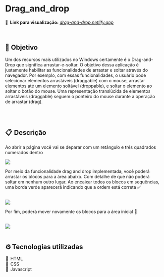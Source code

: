 # Drag_and_drop

<b>🔎    Link para visualização:</b> <em><a href="https://drag-and-drop9.netlify.app/">drag-and-drop.netlify.app</a></em></p>
<br/>

<h2>💎 Objetivo</h2>
<p>Um dos recursos mais utilizados no Windows certamente é o Drag-and-Drop que significa arrastar-e-soltar.
O objetivo dessa aplicação é justamente habilitar as funcionalidades de arrastar e soltar através do navegador. 
Por exemplo, com essas funcionalidades, o usuário pode selecionar elementos arrastáveis (draggable) com o mouse, 
arrastar elementos até um elemento soltável (droppable), e soltar o elemento ao soltar o botão do mouse. Uma 
representação translúcida de elementos arrastáveis (draggable) seguem o ponteiro do mouse durante a operação de 
arrastar (drag).
</p>
<br/><br/>

<h2>📋  Descrição</h2>
<p>Ao abrir a página você vai se deparar com um retângulo e três quadrados numerados dentro</p>
<img src="https://user-images.githubusercontent.com/101338996/206005478-1e06824a-5875-4eea-b650-cccb8078e5d3.jpg"/>

<br/>
<p>Por meio da funcionalidade drag and drop implementada, você poderá arrastar os blocos para a área abaixo. Com detalhe 
de que não poderá soltar em nenhum outro lugar. Ao encaixar todos os blocos em sequências, uma borda verde aparecerá indicando
que a ordem está correta ✅</p>
<br/>

<img src="https://user-images.githubusercontent.com/101338996/206007168-11090cc4-ec94-45e3-b028-9dced7f8d096.png"/>

<br/>
<p>Por fim, poderá mover novamente os blocos para a área inicial 🔄 </p>
<br/>

<img src="https://user-images.githubusercontent.com/101338996/206009179-7b0d6a92-4994-4791-9b77-b6c8765074fe.png"/>
<br/><br/>


<h2>⚙️  Tecnologias utilizadas</h2>
 🔺   HTML <br/>
 🔺   CSS <br/>
 🔺   Javascript

